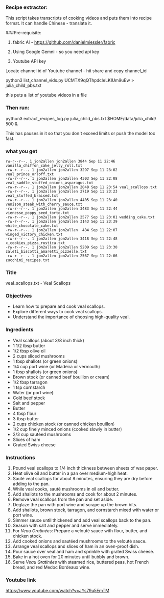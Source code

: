 ### Recipe extractor:  

This script takes transcripts of cooking videos and puts them into recipe format.  It can handle Chinese - translate it.

###Pre-requisite:  

1.  fabric AI - https://github.com/danielmiessler/fabric

2.  Using Google Gemni - so you need api key

3.  Youtube API key


Locate channel id of Youtube channel - hit share and copy channel_id

python3 list_channel_vids.py UCMTX9qQThpdcleLKIUm9uEw > julia_child_pbs.txt

this puts a list of youtube videos in a file

### Then run:

python3 extract_recipes_log.py  julia_child_pbs.txt  $HOME/data/julia_child/ 500 &

This has pauses in it so that you don't exceed limits or push the model too fast.

### what you get
```
rw-r--r--. 1 jon2allen jon2allen 3844 Sep 11 22:46 vanilla_chiffon_cake_jelly_roll.txt
-rw-r--r--. 1 jon2allen jon2allen 3297 Sep 11 23:02 veal_prince_orloff.txt
-rw-r--r--. 1 jon2allen jon2allen 4303 Sep 11 22:08 veal_saddle_stuffed_onions_asparagus.txt
-rw-r--r--. 1 jon2allen jon2allen 2048 Sep 11 23:54 veal_scallops.txt
-rw-r--r--. 1 jon2allen jon2allen 2719 Sep 11 23:23 veal_stuffed_braised.txt
-rw-r--r--. 1 jon2allen jon2allen 4405 Sep 11 23:40 venison_steak_with_cherry_sauce.txt
-rw-r--r--. 1 jon2allen jon2allen 3483 Sep 11 22:44 vienesse_poppy_seed_torte.txt
-rw-r--r--. 1 jon2allen jon2allen 2577 Sep 11 23:01 wedding_cake.txt
-rw-r--r--. 1 jon2allen jon2allen 3143 Sep 11 23:39 white_chocolate_cake.txt
-rw-r--r--. 1 jon2allen jon2allen  484 Sep 11 22:07 winged_victory_chicken.txt
-rw-r--r--. 1 jon2allen jon2allen 3418 Sep 11 22:48 x_cookies_pizza_rustica.txt
-rw-r--r--. 1 jon2allen jon2allen 5209 Sep 11 23:30 zaleti_biscotti_amaretti_pizzelle.txt
-rw-r--r--. 1 jon2allen jon2allen 2567 Sep 11 22:06 zucchini_recipes.txt
```
### Title

veal_scallops.txt - Veal Scallops 
### Objectives
- Learn how to prepare and cook veal scallops.
- Explore different ways to cook veal scallops.
- Understand the importance of choosing high-quality veal.

### Ingredients

- Veal scallops (about 3/8 inch thick)
- 1 1/2 tbsp butter
- 1/2 tbsp olive oil
- 2 cups sliced mushrooms
- 1 tbsp shallots (or green onions)
- 1/4 cup port wine (or Madeira or vermouth)
- 1 tbsp shallots (or green onions)
- Brown stock (or canned beef bouillon or cream)
- 1/2 tbsp tarragon
- 1 tsp cornstarch
- Water (or port wine)
- Cold beef stock
- Salt and pepper
- Butter
- 4 tbsp flour
- 3 tbsp butter
- 2 cups chicken stock (or canned chicken bouillon)
- 1/2 cup finely minced onions (cooked slowly in butter)
- 2/3 cup sautéed mushrooms
- Slices of ham
- Grated Swiss cheese

### Instructions
1. Pound veal scallops to 1/4 inch thickness between sheets of wax paper.
2. Heat olive oil and butter in a pan over medium-high heat.
3. Sauté veal scallops for about 8 minutes, ensuring they are dry before adding to the pan.
4. While veal cooks, sauté mushrooms in oil and butter.
5. Add shallots to the mushrooms and cook for about 2 minutes.
6. Remove veal scallops from the pan and set aside.
7. Deglaze the pan with port wine and scrape up the brown bits.
8. Add shallots, brown stock, tarragon, and cornstarch mixed with water or port wine.
9. Simmer sauce until thickened and add veal scallops back to the pan.
10. Season with salt and pepper and serve immediately.
11. For *Veau Gratinées*: Prepare a velouté sauce with flour, butter, and chicken stock.
12. Add cooked onions and sautéed mushrooms to the velouté sauce.
13. Arrange veal scallops and slices of ham in an oven-proof dish.
14. Pour sauce over veal and ham and sprinkle with grated Swiss cheese.
15. Bake in a hot oven for 20 minutes until bubbly and brown.
16. Serve *Veau Gratinées* with steamed rice, buttered peas, hot French bread, and red Medoc Bordeaux wine. 
### Youtube link 
 
https://www.youtube.com/watch?v=JYs79u5EmTM













